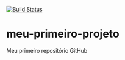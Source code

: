 [![Build Status](https://travis-ci.org/felipmm/meu-primeiro-projeto.svg?branch=master)](https://travis-ci.org/felipmm/meu-primeiro-projeto)
# meu-primeiro-projeto
Meu primeiro repositório  GitHub
